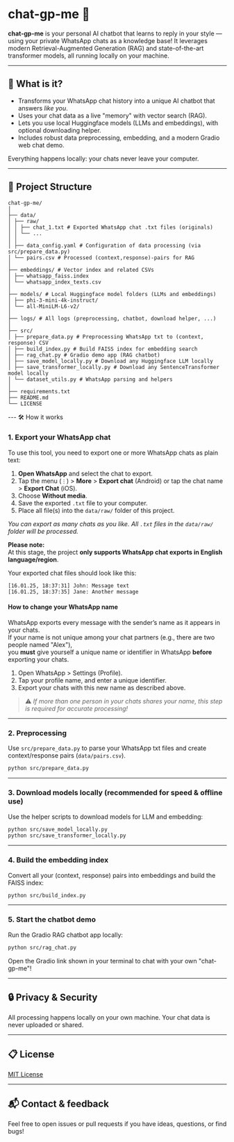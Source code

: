 # chat-gp-me 🤖

**chat-gp-me** is your personal AI chatbot that learns to reply in your style — using your private WhatsApp chats as a knowledge base!
It leverages modern Retrieval-Augmented Generation (RAG) and state-of-the-art transformer models, all running locally on your machine.

---

## 🚀 What is it?

- Transforms your WhatsApp chat history into a unique AI chatbot that answers *like you*.
- Uses your chat data as a live "memory" with vector search (RAG).
- Lets you use local Huggingface models (LLMs and embeddings), with optional downloading helper.
- Includes robust data preprocessing, embedding, and a modern Gradio web chat demo.

Everything happens locally: your chats never leave your computer.

---

## 📁 Project Structure

```
chat-gp-me/
│
├── data/
│ ├── raw/
│ │ ├── chat_1.txt # Exported WhatsApp chat .txt files (originals)
│ │ └── ...
│ │
│ ├── data_config.yaml # Configuration of data processing (via src/prepare_data.py)
│ └── pairs.csv # Processed (context,response)-pairs for RAG
│
├── embeddings/ # Vector index and related CSVs
│ ├── whatsapp_faiss.index
│ └── whatsapp_index_texts.csv
│
├── models/ # Local Huggingface model folders (LLMs and embeddings)
│ ├── phi-3-mini-4k-instruct/
│ └── all-MiniLM-L6-v2/
│
├── logs/ # All logs (preprocessing, chatbot, download helper, ...)
│
├── src/
│ ├── prepare_data.py # Preprocessing WhatsApp txt to (context, response) CSV
│ ├── build_index.py # Build FAISS index for embedding search
│ ├── rag_chat.py # Gradio demo app (RAG chatbot)
│ ├── save_model_locally.py # Download any Huggingface LLM locally
│ ├── save_transformer_locally.py # Download any SentenceTransformer model locally
│ └── dataset_utils.py # WhatsApp parsing and helpers
│
├── requirements.txt
├── README.md
└── LICENSE
```

--- 🛠 How it works

### 1. Export your WhatsApp chat
To use this tool, you need to export one or more WhatsApp chats as plain text:

1. **Open WhatsApp** and select the chat to export.
2. Tap the menu (`⋮`) > **More** > **Export chat** (Android) or tap the chat name > **Export Chat** (iOS).
3. Choose **Without media**.
4. Save the exported `.txt` file to your computer.
5. Place all file(s) into the `data/raw/` folder of this project.

*You can export as many chats as you like. All `.txt` files in the `data/raw/` folder will be processed.*

**Please note:**  
At this stage, the project **only supports WhatsApp chat exports in English language/region**.

Your exported chat files should look like this:
```
[16.01.25, 18:37:31] John: Message text
[16.01.25, 18:37:35] Jane: Another message
```

#### How to change your WhatsApp name

WhatsApp exports every message with the sender’s name as it appears in your chats.  
If your name is not unique among your chat partners (e.g., there are two people named "Alex"),  
you **must** give yourself a unique name or identifier in WhatsApp **before** exporting your chats.

1. Open WhatsApp > Settings (Profile).
2. Tap your profile name, and enter a unique identifier.
3. Export your chats with this new name as described above.

> ⚠️ *If more than one person in your chats shares your name, this step is required for accurate processing!*

---

### 2. Preprocessing

Use `src/prepare_data.py` to parse your WhatsApp txt files and create context/response pairs (`data/pairs.csv`).

```bash
python src/prepare_data.py
```

---

### 3. Download models locally (recommended for speed & offline use)

Use the helper scripts to download models for LLM and embedding:
```bash
python src/save_model_locally.py
python src/save_transformer_locally.py
```

---

### 4. Build the embedding index

Convert all your (context, response) pairs into embeddings and build the FAISS index:

```bash
python src/build_index.py
```

---

### 5. Start the chatbot demo

Run the Gradio RAG chatbot app locally:

```bash
python src/rag_chat.py
```
Open the Gradio link shown in your terminal to chat with your own "chat-gp-me"!

---

## 🔒 Privacy & Security

All processing happens locally on your own machine.
Your chat data is never uploaded or shared.

---

## 📋 License

[MIT License](LICENSE)

---

## 📬 Contact & feedback

Feel free to open issues or pull requests if you have ideas, questions, or find bugs!

